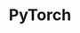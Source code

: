 ---
title: "PyTorch"
chapter: true
weight: 3
description: We will start by setting up your AWS account to develop robot applications with AWS RoboMaker. 
---